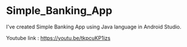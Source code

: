 
# Simple_Banking_App
I've created Simple Banking App using Java language in Android Studio.

Youtube link : https://youtu.be/tkpcuKP1izs



